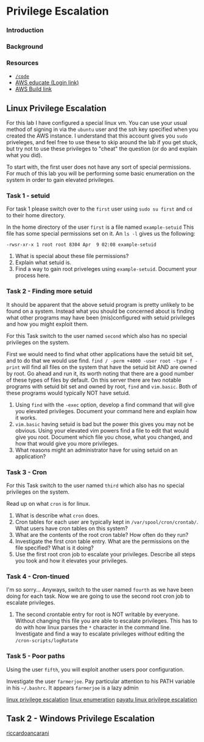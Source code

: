 # Privilege Escalation

### Introduction


### Background


### Resources
* [`/code`](../blob/master/code/)
* [AWS educate (Login link)](https://www.awseducate.com/signin/SiteLogin)
* [AWS Build link](https://console.aws.amazon.com/cloudformation/home?region=us-east-1#/stacks/new?stackName=CEG-4900Lab02&templateURL=https:%2F%2Fs3.amazonaws.com%2Fwsu-cecs-cf-templates%2Fceg4900lab1.yml)


## Linux Privilege Escalation
For this lab I have configured a special linux vm.  You can use your usual 
method of signing in via the `ubuntu` user and the ssh key specified when
you created the AWS instance.  I understand that this account gives you `sudo`
priveleges, and feel free to use these to skip around the lab if you get stuck,
but try not to use these privileges to "cheat" the question (or do and explain
what you did).

To start with, the first user does not have any sort of special permissions.
For much of this lab you will be performing some basic enumeration on the system
in order to gain elevated privileges.

### Task 1 - setuid
For task 1 please switch over to the `first` user using `sudo su first` and
`cd` to their home directory.

In the home directory of the user `first` is a file named `example-setuid`  This
file has some special permissions set on it.  An `ls -l` gives us the following:
```
-rwsr-xr-x 1 root root 8304 Apr  9 02:08 example-setuid
```
1. What is special about these file permissions?
2. Explain what setuid is.
3. Find a way to gain root priveleges using `example-setuid`.  Document your
   process here.

### Task 2 - Finding more setuid
It should be apparent that the above setuid program is pretty unlikely to be
found on a system.  Instead what you should be concerned about is finding what
other programs may have been (mis)configured with setuid privileges and how you
might exploit them.

For this Task switch to the user named `second` which also has no special
privileges on the system.

First we would need to find what other applications have the setuid bit set, and
to do that we would use find.
`find / -perm +4000 -user root -type f -print` will find all files on the system
that have the setuid bit AND are owned by root.  Go ahead and run it, its worth
noting that there are a good number of these types of files by default.  On this
server there are two notable programs with setuid bit set and owned by root,
`find` and `vim.basic`.  Both of these programs would typically NOT have setuid.

1. Using `find` with the `-exec` option, develop a find command that will give
   you elevated privileges.  Document your command here and explain how it
   works.
2. `vim.basic` having setuid is bad but the power this gives you may not be
   obvious.  Using your elevated vim powers find a file to edit that would give
   you root.  Document which file you chose, what you changed, and how that
   would give you more privileges.
3. What reasons might an administrator have for using setuid on an application?

### Task 3 - Cron
For this Task switch to the user named `third` which also has no special
privileges on the system.

Read up on what `cron` is for linux.

1. What is describe what `cron` does.
2. Cron tables for each user are typically kept in `/var/spool/cron/crontab/`.
   What users have cron tables on this system?
3. What are the contents of the root cron table?  How often do they run?
4. Investigate the first cron table entry.  What are the permissions on the 
   file specified?  What is it doing?
4. Use the first root cron job to escalate your privileges.  Describe all steps you
   took and how it elevates your privileges.

### Task 4 - Cron-tinued
I'm so sorry...  Anyways, switch to the user named `fourth` as we have been
doing for each task.  Now we are going to use the second root cron job to
escalate privileges.

1. The second crontable entry for root is NOT writable by everyone.  Without
   changing this file you are able to escalate privileges.  This has to do with
   how linux parses the `*` character in the command line.  Investigate and find
   a way to escalate privileges *without* editing the `/cron-scripts/logRotate`

### Task 5 - Poor paths
Using the user `fifth`, you will exploit another users poor configuration.

Investigate the user `farmerjoe`.  Pay particular attention to his PATH
variable in his `~/.bashrc`.  It appears `farmerjoe` is a lazy admin

[linux privilege escalation](https://blog.g0tmi1k.com/2011/08/basic-linux-privilege-escalation/)
[linux enumeration](https://www.rebootuser.com/?p=1623)
[payatu linux privilege escalation](https://payatu.com/guide-linux-privilege-escalation/)

## Task 2 - Windows Privilege Escalation





[riccardoancarani](https://www.riccardoancarani.it/exploting-setuid-setgid-binaries/)


